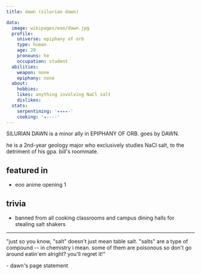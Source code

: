 ```yaml
---
title: dawn (silurian dawn)

data:
  image: wikipages/eoo/dawn.jpg
  profile:
    universe: epiphany of orb
    type: human
    age: 20
    pronouns: he
    occupation: student
  abilities:
    weapon: none
    epiphany: none
  about:
    hobbies:
    likes: anything involving NaCl salt
    dislikes:
  stats:
    serpentining: '✦✦✦✦-'
    cooking: '✦----'
---
```


SILURIAN DAWN is a minor ally in EPIPHANY OF ORB. goes by DAWN.

he is a 2nd-year geology major who exclusively studies NaCl salt, to the detriment of his gpa. bill's roommate.

## featured in

- eoo anime opening 1

## trivia

- banned from all cooking classrooms and campus dining halls for stealing salt shakers

---

"just so you know, "salt" doesn't just mean table salt. "salts" are a type of compound -- in chemistry i mean. some of them are poisonous so don't go around eatin'em alright? you'll regret it!"

\- dawn's page statement
